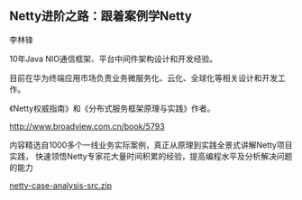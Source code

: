 ## Netty进阶之路：跟着案例学Netty



李林锋

10年Java NIO通信框架、平台中间件架构设计和开发经验。

目前在华为终端应用市场负责业务微服务化、云化、全球化等相关设计和开发工作。

《Netty权威指南》和《分布式服务框架原理与实践》作者。





http://www.broadview.com.cn/book/5793

内容精选自1000多个一线业务实际案例，真正从原理到实践全景式讲解Netty项目实践，
快速领悟Netty专家花大量时间积累的经验，提高编程水平及分析解决问题的能力



[netty-case-analysis-src.zip](http://www.broadview.com.cn/file/resource/020093158012033009044224017232193116146060128214)




